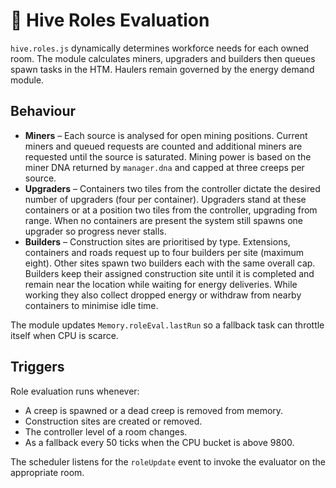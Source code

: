 # 🐜 Hive Roles Evaluation

`hive.roles.js` dynamically determines workforce needs for each owned room. The module
calculates miners, upgraders and builders then queues spawn tasks in the HTM.
Haulers remain governed by the energy demand module.

## Behaviour

- **Miners** – Each source is analysed for open mining positions. Current miners
  and queued requests are counted and additional miners are requested until the
  source is saturated. Mining power is based on the miner DNA returned by
  `manager.dna` and capped at three creeps per source.
- **Upgraders** – Containers two tiles from the controller dictate the
  desired number of upgraders (four per container). Upgraders stand at these
  containers or at a position two tiles from the controller, upgrading from
  range. When no containers are present the system still spawns one upgrader so
  progress never stalls.
- **Builders** – Construction sites are prioritised by type. Extensions,
  containers and roads request up to four builders per site (maximum eight).
  Other sites spawn two builders each with the same overall cap. Builders keep
  their assigned construction site until it is completed and remain near the
  location while waiting for energy deliveries. While working they also collect
  dropped energy or withdraw from nearby containers to minimise idle time.

The module updates `Memory.roleEval.lastRun` so a fallback task can throttle
itself when CPU is scarce.

## Triggers

Role evaluation runs whenever:

- A creep is spawned or a dead creep is removed from memory.
- Construction sites are created or removed.
- The controller level of a room changes.
- As a fallback every 50 ticks when the CPU bucket is above 9800.

The scheduler listens for the `roleUpdate` event to invoke the evaluator on the
appropriate room.
